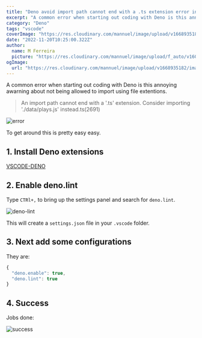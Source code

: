 ```yaml
---
title: "Deno avoid import path cannot end with a .ts extension error in vscode warning"
excerpt: "A common error when starting out coding with Deno is this annoying awarning about not being allowed to import using file extentions."
category: "Deno"
tags: "vscode"
coverImage: "https://res.cloudinary.com/mannuel/image/upload/v1668935182/images/deno-cover.png"
date: "2022-11-20T10:25:00.322Z"
author:
  name: M Ferreira
  picture: "https://res.cloudinary.com/mannuel/image/upload/f_auto/v1604067445/images/mee.jpg"
ogImage:
  url: "https://res.cloudinary.com/mannuel/image/upload/v1668935182/images/deno-cover.png"
---
```


A common error when starting out coding with Deno is this annoying awarning about not being allowed to import using file extentions.

> An import path cannot end with a '.ts' extension. Consider importing './data/plays.js' instead.ts(2691)

![error](https://res.cloudinary.com/mannuel/image/upload/v1668935347/images/imports.png)

To get around this is pretty easy easy.

## 1. Install Deno extensions

[VSCODE-DENO](https://marketplace.visualstudio.com/items?itemName=denoland.vscode-deno)

## 2. Enable deno.lint

Type `CTRl+,` to bring up the settings panel and search for `deno.lint`.

![deno-lint](https://res.cloudinary.com/mannuel/image/upload/v1668935851/images/deno-lint-settings.png)

This will create a `settings.json` file in your `.vscode` folder.

## 3. Next add some configurations

They are:

```js
{
  "deno.enable": true,
  "deno.lint": true
}
```

## 4. Success

Jobs done:

![success](https://res.cloudinary.com/mannuel/image/upload/v1668936187/images/success-lint.png)
